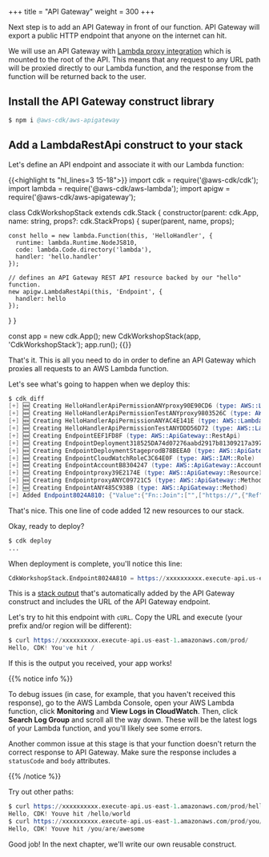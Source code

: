 +++
title = "API Gateway"
weight = 300
+++

Next step is to add an API Gateway in front of our function. API Gateway will
export a public HTTP endpoint that anyone on the internet can hit.

We will use an API Gateway with [Lambda proxy
integration](https://docs.aws.amazon.com/apigateway/latest/developerguide/api-gateway-create-api-as-simple-proxy-for-lambda.html)
which is mounted to the root of the API. This means that any request to any URL
path will be proxied directly to our Lambda function, and the response from the
function will be returned back to the user.

## Install the API Gateway construct library

```s
$ npm i @aws-cdk/aws-apigateway
```

## Add a LambdaRestApi construct to your stack

Let's define an API endpoint and associate it with our Lambda function:

{{<highlight ts "hl_lines=3 15-18">}}
import cdk = require('@aws-cdk/cdk');
import lambda = require('@aws-cdk/aws-lambda');
import apigw = require('@aws-cdk/aws-apigateway');

class CdkWorkshopStack extends cdk.Stack {
  constructor(parent: cdk.App, name: string, props?: cdk.StackProps) {
    super(parent, name, props);

    const hello = new lambda.Function(this, 'HelloHandler', {
      runtime: lambda.Runtime.NodeJS810,
      code: lambda.Code.directory('lambda'),
      handler: 'hello.handler'
    });

    // defines an API Gateway REST API resource backed by our "hello" function.
    new apigw.LambdaRestApi(this, 'Endpoint', {
      handler: hello
    });
  }
}

const app = new cdk.App();
new CdkWorkshopStack(app, 'CdkWorkshopStack');
app.run();
{{</highlight>}}

That's it. This is all you need to do in order to define an API Gateway which
proxies all requests to an AWS Lambda function.

Let's see what's going to happen when we deploy this:

```s
$ cdk diff
[+] 🆕 Creating HelloHandlerApiPermissionANYproxy90E90CD6 (type: AWS::Lambda::Permission)
[+] 🆕 Creating HelloHandlerApiPermissionTestANYproxy9803526C (type: AWS::Lambda::Permission)
[+] 🆕 Creating HelloHandlerApiPermissionANYAC4E141E (type: AWS::Lambda::Permission)
[+] 🆕 Creating HelloHandlerApiPermissionTestANYDDD56D72 (type: AWS::Lambda::Permission)
[+] 🆕 Creating EndpointEEF1FD8F (type: AWS::ApiGateway::RestApi)
[+] 🆕 Creating EndpointDeployment318525DA74d07276aabd2917b81309217a397827 (type: AWS::ApiGateway::Deployment)
[+] 🆕 Creating EndpointDeploymentStageprodB78BEEA0 (type: AWS::ApiGateway::Stage)
[+] 🆕 Creating EndpointCloudWatchRoleC3C64E0F (type: AWS::IAM::Role)
[+] 🆕 Creating EndpointAccountB8304247 (type: AWS::ApiGateway::Account)
[+] 🆕 Creating Endpointproxy39E2174E (type: AWS::ApiGateway::Resource)
[+] 🆕 Creating EndpointproxyANYC09721C5 (type: AWS::ApiGateway::Method)
[+] 🆕 Creating EndpointANY485C938B (type: AWS::ApiGateway::Method)
[+] Added Endpoint8024A810: {"Value":{"Fn::Join":["",["https://",{"Ref":"EndpointEEF1FD8F"},".execute-api.",{"Ref":"AWS::Region"},".amazonaws.com/",{"Ref":"EndpointDeploymentStageprodB78BEEA0"},"/"]]},"Export":{"Name":"CdkWorkshopStack:Endpoint8024A810"}}
```

That's nice. This one line of code added 12 new resources to our stack.

Okay, ready to deploy?

```s
$ cdk deploy
...
```

When deployment is complete, you'll notice this line:

```s
CdkWorkshopStack.Endpoint8024A810 = https://xxxxxxxxxx.execute-api.us-east-1.amazonaws.com/prod/
```

This is a [stack output](https://awslabs.github.io/aws-cdk/cloudformation.html#outputs) that's
automatically added by the API Gateway construct and includes the URL of the API Gateway endpoint.

Let's try to hit this endpoint with `cURL`. Copy the URL and execute (your
prefix and/or region will be different):

```s
$ curl https://xxxxxxxxxx.execute-api.us-east-1.amazonaws.com/prod/
Hello, CDK! You've hit /
```

If this is the output you received, your app works!

{{% notice info %}}

To debug issues (in case, for example, that you haven't received this response),
go to the AWS Lambda Console, open your AWS Lambda function, click
__Monitoring__ and __View Logs in CloudWatch__. Then, click __Search Log Group__
and scroll all the way down. These will be the latest logs of your Lambda
function, and you'll likely see some errors.

Another common issue at this stage is that your function doesn't return the
correct response to API Gateway. Make sure the response includes a `statusCode`
and `body` attributes.

{{% /notice %}}

Try out other paths:

```s
$ curl https://xxxxxxxxxx.execute-api.us-east-1.amazonaws.com/prod/hello/world
Hello, CDK! Youve hit /hello/world
$ curl https://xxxxxxxxxx.execute-api.us-east-1.amazonaws.com/prod/you/are/awesome
Hello, CDK! Youve hit /you/are/awesome
```

Good job! In the next chapter, we'll write our own reusable construct.